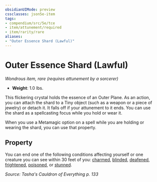```yaml
---
obsidianUIMode: preview
cssclasses: json5e-item
tags:
- compendium/src/5e/tce
- item/attunement/required
- item/rarity/rare
aliases: 
- "Outer Essence Shard (Lawful)"
---
```

# Outer Essence Shard (Lawful)
*Wondrous item, rare (requires attunement by a sorcerer)*  


- **Weight**: 1.0 lbs.

This flickering crystal holds the essence of an Outer Plane. As an action, you can attach the shard to a Tiny object (such as a weapon or a piece of jewelry) or detach it. It falls off if your attunement to it ends. You can use the shard as a spellcasting focus while you hold or wear it.

When you use a Metamagic option on a spell while you are holding or wearing the shard, you can use that property.

## Property

You can end one of the following conditions affecting yourself or one creature you can see within 30 feet of you: [charmed](conditions.md#Charmed), [blinded](conditions.md#Blinded), [deafened](conditions.md#Deafened), [frightened](conditions.md#Frightened), [poisoned](conditions.md#Poisoned), or [stunned](conditions.md#Stunned).

*Source: Tasha's Cauldron of Everything p. 133*